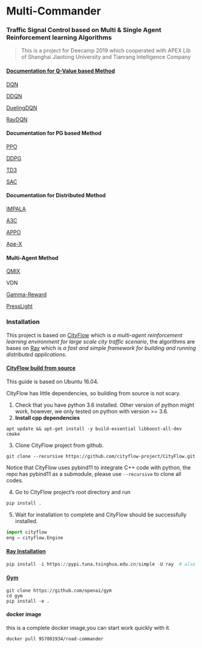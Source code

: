 # Multi-Commander
### Traffic Signal Control based on Multi & Single Agent Reinforcement learning Algorithms
> This is a project for Deecamp 2019 which cooperated with  APEX Lib of Shanghai Jiaotong University and Tianrang Intelligence Company

#### [Documentation for Q-Value based Method](./Single_Agent/DQN_DDQN_DuelingDQN/README.md)

[DQN](./Single_Agent/DQN_DDQN_DuelingDQN/dqn_agent.py)

[DDQN](./Single_Agent/DQN_DDQN_DuelingDQN/dqn_agent.py)

[DuelingDQN](./Single_Agent/DQN_DDQN_DuelingDQN/duelingDQN.py)

[RayDQN](./Single_Agent/RayDQN_Perfect/README.md)



#### Documentation for PG based Method

[PPO](./PG_codes/ray_dqn_agent_ppo.py)

[DDPG](./PG_codes/ray_dqn_agent_ddpg.py)

[TD3](./PG_codes/ray_dqn_agent_td3.py)

[SAC](./PG_codes/ray_dqn_agent_sac.py)



#### Documentation for Distributed Method

[IMPALA](./Single_Agent/ScalableArchitecture/README.md)

[A3C](./Single_Agent/ScalableArchitecture/README.md)

[APPO](./Single_Agent/ScalableArchitecture/README.md)

[Ape-X](./Single_Agent/ScalableArchitecture/README.md)



#### Multi-Agent Method

[QMIX](./Multi_Agent/QMIX&Rule-based/README.md)

VDN

[Gamma-Reward](./Multi_Agent/Gamma_reward/README.md)

[PressLight](./Multi_Agent/presslight/readme.md)



### Installation

This project is based on [CityFlow](https://cityflow.readthedocs.io/en/latest/) which is *a multi-agent reinforcement learning environment for large scale city traffic scenario*, the algorithms are bases on [Ray](https://ray.readthedocs.io/en/latest/) which is *a fast and simple framework for building and running distributed applications.*

#### [CityFlow build from source](https://cityflow.readthedocs.io/en/latest/install.html)

This guide is based on Ubuntu 16.04.

CityFlow has little dependencies, so building from source is not scary.

1. Check that you have python 3.6 installed. Other version of python might work, however, we only tested on python with version >= 3.6.
2. **Install cpp dependencies**

```
apt update && apt-get install -y build-essential libboost-all-dev cmake
```

3. Clone CityFlow project from github.

```
git clone --recursive https://github.com/cityflow-project/CityFlow.git
```

Notice that CityFlow uses pybind11 to integrate C++ code with python, the repo has pybind11 as a submodule, please use `--recursive` to clone all codes.

4. Go to CityFlow project’s root directory and run

```python
pip install .
```

5. Wait for installation to complete and CityFlow should be successfully installed.

```python
import cityflow
eng = cityflow.Engine
```

#### [Ray Installation](https://ray.readthedocs.io/en/latest/installation.html)

```python
pip install -i https://pypi.tuna.tsinghua.edu.cn/simple -U ray  # also recommended: ray[debug]
```

#### [Gym](https://gym.openai.com/docs/)
```
git clone https://github.com/openai/gym
cd gym
pip install -e .
```

#### docker image  
this is a complete docker image,you can start work quickly with it.
```
docker pull 957001934/road-commander
``` 
